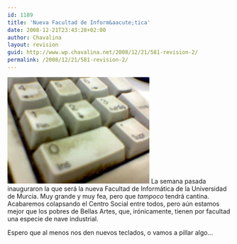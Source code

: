 ```yaml
---
id: 1189
title: 'Nueva Facultad de Inform&aacute;tica'
date: 2008-12-21T23:43:28+02:00
author: Chavalina
layout: revision
guid: http://www.wp.chavalina.net/2008/12/21/581-revision-2/
permalink: /2008/12/21/581-revision-2/
---
```

<img class="imgizqda" src="/imagenes/fotos/teclado-facultad.jpg" alt="Teclado lleno de mierda en la Facultad de Inform&aacute;tica" /> La semana pasada inauguraron la que ser&aacute; la nueva Facultad de Inform&aacute;tica de la Universidad de Murcia. Muy grande y muy fea, pero que _tampoco_ tendr&aacute; cantina. Acabaremos colapsando el Centro Social entre todos, pero a&uacute;n estamos mejor que los pobres de Bellas Artes, que, ir&oacute;nicamente, tienen por facultad una especie de nave industrial.

Espero que al menos nos den nuevos teclados, o vamos a pillar algo&#8230;